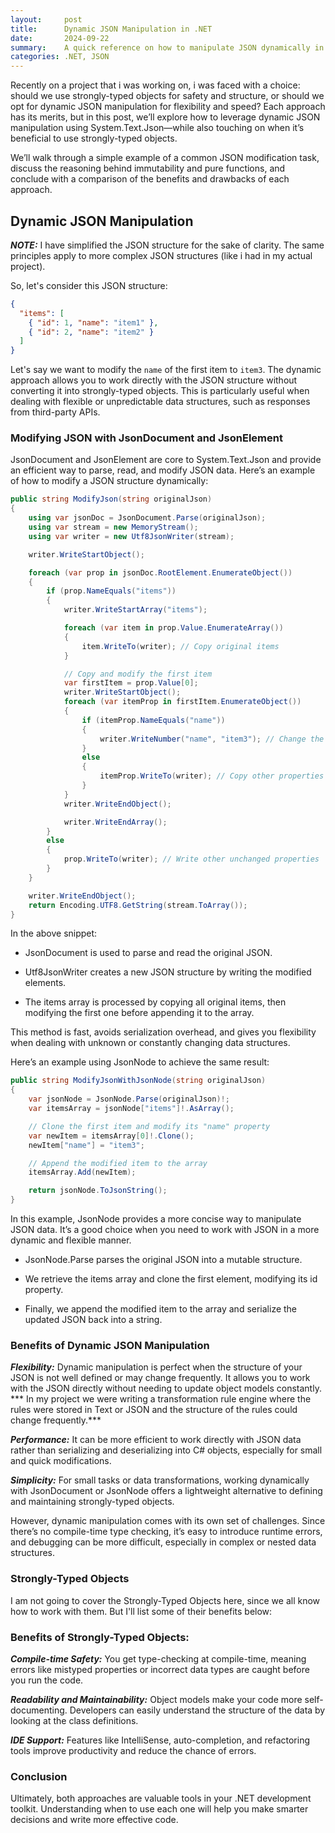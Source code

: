 ```yaml
---
layout:     post
title:      Dynamic JSON Manipulation in .NET
date:       2024-09-22
summary:    A quick reference on how to manipulate JSON dynamically in .NET. 
categories: .NET, JSON
---
```


Recently on a project that i was working on, i was faced with a choice: should we use strongly-typed objects for safety and structure, or should we opt for dynamic JSON manipulation for flexibility and speed? Each approach has its merits, but in this post, we’ll explore how to leverage dynamic JSON manipulation using System.Text.Json—while also touching on when it’s beneficial to use strongly-typed objects.

We’ll walk through a simple example of a common JSON modification task, discuss the reasoning behind immutability and pure functions, and conclude with a comparison of the benefits and drawbacks of each approach.

## Dynamic JSON Manipulation

***NOTE:*** I have simplified the JSON structure for the sake of clarity. The same principles apply to more complex JSON structures (like i had in my actual project).

So, let's consider this JSON structure:

~~~json
{
  "items": [
    { "id": 1, "name": "item1" },
    { "id": 2, "name": "item2" }
  ]
}
~~~

 Let's say we want to  modify the `name` of the first item to `item3`. The dynamic approach allows you to work directly with the JSON structure without converting it into strongly-typed objects. This is particularly useful when dealing with flexible or unpredictable data structures, such as responses from third-party APIs.

### Modifying JSON with JsonDocument and JsonElement

JsonDocument and JsonElement are core to System.Text.Json and provide an efficient way to parse, read, and modify JSON data. Here’s an example of how to modify a JSON structure dynamically:

~~~csharp
public string ModifyJson(string originalJson)
{
    using var jsonDoc = JsonDocument.Parse(originalJson);
    using var stream = new MemoryStream();
    using var writer = new Utf8JsonWriter(stream);

    writer.WriteStartObject();

    foreach (var prop in jsonDoc.RootElement.EnumerateObject())
    {
        if (prop.NameEquals("items"))
        {
            writer.WriteStartArray("items");

            foreach (var item in prop.Value.EnumerateArray())
            {
                item.WriteTo(writer); // Copy original items
            }

            // Copy and modify the first item
            var firstItem = prop.Value[0];
            writer.WriteStartObject();
            foreach (var itemProp in firstItem.EnumerateObject())
            {
                if (itemProp.NameEquals("name"))
                {
                    writer.WriteNumber("name", "item3"); // Change the name property
                }
                else
                {
                    itemProp.WriteTo(writer); // Copy other properties as-is
                }
            }
            writer.WriteEndObject();

            writer.WriteEndArray();
        }
        else
        {
            prop.WriteTo(writer); // Write other unchanged properties
        }
    }

    writer.WriteEndObject();
    return Encoding.UTF8.GetString(stream.ToArray());
}
~~~

In the above snippet:

- JsonDocument is used to parse and read the original JSON.

- Utf8JsonWriter creates a new JSON structure by writing the modified elements.

- The items array is processed by copying all original items, then modifying the first one before appending it to the array.

This method is fast, avoids serialization overhead, and gives you flexibility when dealing with unknown or constantly changing data structures.

Here’s an example using JsonNode to achieve the same result:

~~~csharp
public string ModifyJsonWithJsonNode(string originalJson)
{
    var jsonNode = JsonNode.Parse(originalJson)!;
    var itemsArray = jsonNode["items"]!.AsArray();

    // Clone the first item and modify its "name" property
    var newItem = itemsArray[0]!.Clone();
    newItem["name"] = "item3";

    // Append the modified item to the array
    itemsArray.Add(newItem);

    return jsonNode.ToJsonString();
}
~~~

In this example, JsonNode provides a more concise way to manipulate JSON data. It’s a good choice when you need to work with JSON in a more dynamic and flexible manner.

- JsonNode.Parse parses the original JSON into a mutable structure.

- We retrieve the items array and clone the first element, modifying its id property.

- Finally, we append the modified item to the array and serialize the updated JSON back into a string.


### Benefits of Dynamic JSON Manipulation
***Flexibility:*** Dynamic manipulation is perfect when the structure of your JSON is not well defined or may change frequently. It allows you to work with the JSON directly without needing to update object models constantly. *** In my project we were writing a transformation rule engine where the rules were stored in Text or JSON and the structure of the rules could change frequently.***

***Performance:*** It can be more efficient to work directly with JSON data rather than serializing and deserializing into C# objects, especially for small and quick modifications.

***Simplicity:*** For small tasks or data transformations, working dynamically with JsonDocument or JsonNode offers a lightweight alternative to defining and maintaining strongly-typed objects.

However, dynamic manipulation comes with its own set of challenges. Since there’s no compile-time type checking, it’s easy to introduce runtime errors, and debugging can be more difficult, especially in complex or nested data structures.

### Strongly-Typed Objects

I am not going to cover the Strongly-Typed Objects here, since we all know how to work with them. But I'll list some of their benefits below:

### Benefits of Strongly-Typed Objects:

***Compile-time Safety:*** You get type-checking at compile-time, meaning errors like mistyped properties or incorrect data types are caught before you run the code.

***Readability and Maintainability:*** Object models make your code more self-documenting. Developers can easily understand the structure of the data by looking at the class definitions.

***IDE Support:*** Features like IntelliSense, auto-completion, and refactoring tools improve productivity and reduce the chance of errors.


### Conclusion
Ultimately, both approaches are valuable tools in your .NET development toolkit. Understanding when to use each one will help you make smarter decisions and write more effective code.